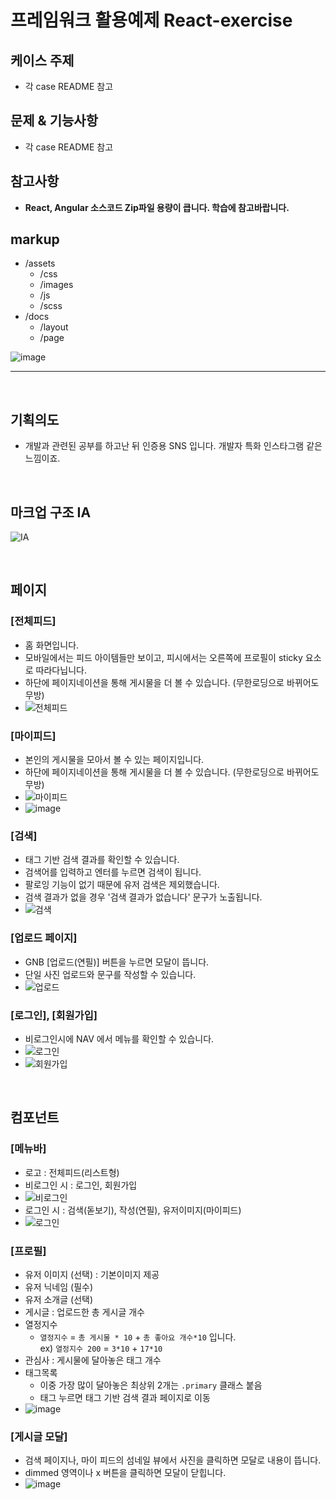 # 프레임워크 활용예제 React-exercise

## 케이스 주제

- 각 case README 참고

## 문제 & 기능사항

- 각 case README 참고

## 참고사항

- **React, Angular 소스코드 Zip파일 용량이 큽니다. 학습에 참고바랍니다.**

## markup

- /assets
  - /css
  - /images
  - /js
  - /scss
- /docs
  - /layout
  - /page

![image](https://user-images.githubusercontent.com/12759765/115124670-5d414400-9ffe-11eb-8854-cc297ecb2969.png)
<br>

<hr>
<br>

## 기획의도

- 개발과 관련된 공부를 하고난 뒤 인증용 SNS 입니다. 개발자 특화 인스타그램 같은 느낌이죠.

<br>

## 마크업 구조 IA

![IA](https://user-images.githubusercontent.com/12759765/115263162-268b3b00-a170-11eb-87d4-494f9f6683d9.png)

<br>

## 페이지

### [전체피드]

- 홈 화면입니다.
- 모바일에서는 피드 아이템들만 보이고, 피시에서는 오른쪽에 프로필이 sticky 요소로 따라다닙니다.
- 하단에 페이지네이션을 통해 게시물을 더 볼 수 있습니다. (무한로딩으로 바뀌어도 무방)
- ![전체피드](https://user-images.githubusercontent.com/12759765/115124696-819d2080-9ffe-11eb-9cb2-701e066d8d20.png)

### [마이피드]

- 본인의 게시물을 모아서 볼 수 있는 페이지입니다.
- 하단에 페이지네이션을 통해 게시물을 더 볼 수 있습니다. (무한로딩으로 바뀌어도 무방)
- ![마이피드](https://user-images.githubusercontent.com/12759765/115124699-85c93e00-9ffe-11eb-936b-598f784d1380.png)
- ![image](https://user-images.githubusercontent.com/12759765/115124790-21f34500-9fff-11eb-9283-af4f0a824c03.png)

### [검색]

- 태그 기반 검색 결과를 확인할 수 있습니다.
- 검색어를 입력하고 엔터를 누르면 검색이 됩니다.
- 팔로잉 기능이 없기 때문에 유저 검색은 제외했습니다.
- 검색 결과가 없을 경우 '검색 결과가 없습니다' 문구가 노출됩니다.
- ![검색](https://user-images.githubusercontent.com/12759765/115124703-895cc500-9ffe-11eb-8774-288fa5b66f8c.png)

### [업로드 페이지]

- GNB [업로드(연필)] 버튼을 누르면 모달이 뜹니다.
- 단일 사진 업로드와 문구를 작성할 수 있습니다.
- ![업로드](https://user-images.githubusercontent.com/12759765/115124705-8c57b580-9ffe-11eb-9c64-41a5d3562efc.png)

### [로그인], [회원가입]

- 비로그인시에 NAV 에서 메뉴를 확인할 수 있습니다.
- ![로그인](https://user-images.githubusercontent.com/12759765/115124757-ed7f8900-9ffe-11eb-95b7-02eae42d78a6.png)
- ![회원가입](https://user-images.githubusercontent.com/12759765/115124758-f07a7980-9ffe-11eb-97e7-ad037bc3db26.png)

<br>

## 컴포넌트

### [메뉴바]

- 로고 : 전체피드(리스트형)
- 비로그인 시 : 로그인, 회원가입
- ![비로그인](https://user-images.githubusercontent.com/12759765/115124858-82828200-9fff-11eb-976a-95e4966fb75c.png)
- 로그인 시 : 검색(돋보기), 작성(연필), 유저이미지(마이피드)
- ![로그인](https://user-images.githubusercontent.com/12759765/115124852-75fe2980-9fff-11eb-82f9-6be44542d736.png)

### [프로필]

- 유저 이미지 (선택) : 기본이미지 제공
- 유저 닉네임 (필수)
- 유저 소개글 (선택)
- 게시글 : 업로드한 총 게시글 개수
- 열정지수
  - `열정지수` = `총 게시물 * 10` + `총 좋아요 개수*10` 입니다.<br>
    ex) `열정지수 200` = `3*10` + `17*10`
- 관심사 : 게시물에 달아놓은 태그 개수
- 태그목록
  - 이중 가장 많이 달아놓은 최상위 2개는 `.primary` 클래스 붙음
  - 태그 누르면 태그 기반 검색 결과 페이지로 이동
- ![image](https://user-images.githubusercontent.com/12759765/115124846-6e3e8500-9fff-11eb-93c3-248b91948997.png)

### [게시글 모달]

- 검색 페이지나, 마이 피드의 섬네일 뷰에서 사진을 클릭하면 모달로 내용이 뜹니다.
- dimmed 영역이나 x 버튼을 클릭하면 모달이 닫힙니다.
- ![image](https://user-images.githubusercontent.com/12759765/115124800-2a4b8000-9fff-11eb-98ff-fc61003e1cce.png)
